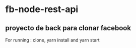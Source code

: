 # fb-node-rest-api

## proyecto de back para clonar facebook

For running :
clone, yarn install and yarn start
